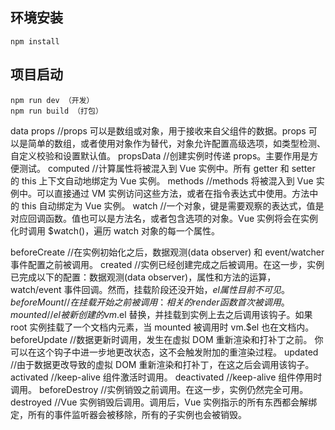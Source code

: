 ## 环境安装
    npm install
## 项目启动
    npm run dev （开发）
    npm run build （打包）








data
props //props 可以是数组或对象，用于接收来自父组件的数据。props 可以是简单的数组，或者使用对象作为替代，对象允许配置高级选项，如类型检测、自定义校验和设置默认值。
propsData //创建实例时传递 props。主要作用是方便测试。
computed //计算属性将被混入到 Vue 实例中。所有 getter 和 setter 的 this 上下文自动地绑定为 Vue 实例。
methods //methods 将被混入到 Vue 实例中。可以直接通过 VM 实例访问这些方法，或者在指令表达式中使用。方法中的 this 自动绑定为 Vue 实例。
watch //一个对象，键是需要观察的表达式，值是对应回调函数。值也可以是方法名，或者包含选项的对象。Vue 实例将会在实例化时调用 $watch()，遍历 watch 对象的每一个属性。

beforeCreate  //在实例初始化之后，数据观测(data observer) 和 event/watcher 事件配置之前被调用。
created //实例已经创建完成之后被调用。在这一步，实例已完成以下的配置：数据观测(data observer)，属性和方法的运算， watch/event 事件回调。然而，挂载阶段还没开始，$el 属性目前不可见。
beforeMount //在挂载开始之前被调用：相关的 render 函数首次被调用。
mounted //el 被新创建的 vm.$el 替换，并挂载到实例上去之后调用该钩子。如果 root 实例挂载了一个文档内元素，当 mounted 被调用时 vm.$el 也在文档内。
beforeUpdate //数据更新时调用，发生在虚拟 DOM 重新渲染和打补丁之前。  你可以在这个钩子中进一步地更改状态，这不会触发附加的重渲染过程。
updated //由于数据更改导致的虚拟 DOM 重新渲染和打补丁，在这之后会调用该钩子。
activated //keep-alive 组件激活时调用。
deactivated //keep-alive 组件停用时调用。
beforeDestroy  //实例销毁之前调用。在这一步，实例仍然完全可用。
destroyed //Vue 实例销毁后调用。调用后，Vue 实例指示的所有东西都会解绑定，所有的事件监听器会被移除，所有的子实例也会被销毁。







